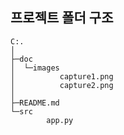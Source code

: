 ## 프로젝트 폴더 구조

```
C:.
│  
├─doc
│  └─images
│          capture1.png
│          capture2.png
│          
├─README.md
└─src
        app.py
```

